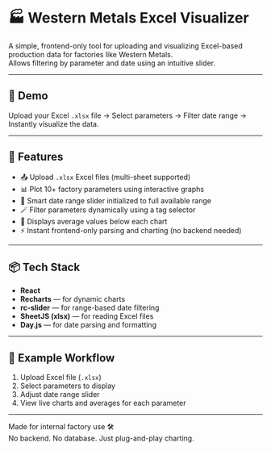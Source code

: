 # 🏭 Western Metals Excel Visualizer

A simple, frontend-only tool for uploading and visualizing Excel-based production data for factories like Western Metals.  
Allows filtering by parameter and date using an intuitive slider.

---

## 📸 Demo

Upload your Excel `.xlsx` file → Select parameters → Filter date range → Instantly visualize the data.

---

## 🚀 Features

- 📤 Upload `.xlsx` Excel files (multi-sheet supported)  
- 📊 Plot 10+ factory parameters using interactive graphs  
- 📅 Smart date range slider initialized to full available range  
- 🪄 Filter parameters dynamically using a tag selector  
- 🧠 Displays average values below each chart  
- ⚡ Instant frontend-only parsing and charting (no backend needed)

---

## 📦 Tech Stack

- **React**
- **Recharts** — for dynamic charts
- **rc-slider** — for range-based date filtering
- **SheetJS (xlsx)** — for reading Excel files
- **Day.js** — for date parsing and formatting

---

## 📂 Example Workflow

1. Upload Excel file (`.xlsx`)
2. Select parameters to display
3. Adjust date range slider
4. View live charts and averages for each parameter

---

Made for internal factory use 🛠️  
No backend. No database. Just plug-and-play charting.
